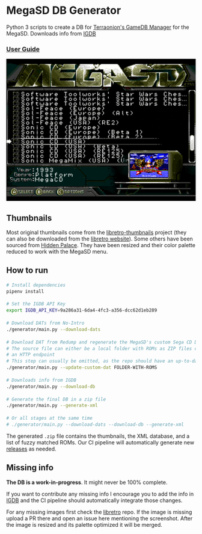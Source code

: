 # MegaSD DB Generator

Python 3 scripts to create a DB for [Terraonion's GameDB Manager](https://github.com/Terraonion-dev/GameDBManagerMD) for the MegaSD. Downloads info from [IGDB](https://www.igdb.com/discover)

### [User Guide](https://github.com/hugo19941994/megasd-db-generator/wiki/User-Guide)

![MegaSD Menu](.github/megasdmenu.png)

## Thumbnails

Most original thumbnails come from the [libretro-thumbnails](https://github.com/libretro-thumbnails/libretro-thumbnails) project (they can also be downloaded from the [libretro website](http://thumbnailpacks.libretro.com/)). Some others have been sourced from [Hidden Palace](https://hiddenpalace.org/). They have been resized and their color palette reduced to work with the MegaSD menu.

## How to run

```bash
# Install dependencies
pipenv install

# Set the IGDB API Key
export IGDB_API_KEY=9a286a31-6da4-4fc3-a356-dcc62d1eb289

# Download DATs from No-Intro
./generator/main.py --download-dats

# Download DAT from Redump and regenerate the MegaSD's custom Sega CD DAT
# The source file can either be a local folder with ROMs as ZIP files or
# an HTTP endpoint
# This step can usually be omitted, as the repo should have an up-to-date DAT file
./generator/main.py --update-custom-dat FOLDER-WITH-ROMS

# Downloads info from IGDB
./generator/main.py --download-db

# Generate the final DB in a zip file
./generator/main.py --generate-xml

# Or all stages at the same time
# ./generator/main.py --download-dats --download-db --generate-xml
```

The generated `.zip` file contains the thumbnails, the XML database, and a list of fuzzy matched ROMs. Our CI pipeline will automatically generate new [releases](https://github.com/hugo19941994/megasd-db-generator/releases) as needed.

## Missing info

**The DB is a work-in-progress**. It might never be 100% complete.

If you want to contribute any missing info I encourage you to add the info in [IGDB](https://www.igdb.com/discover) and the CI pipeline should automatically integrate those changes.

For any missing images first check the [libretro](https://github.com/libretro-thumbnails/libretro-thumbnails) repo. If the image is missing upload a PR there and open an issue here mentioning the screenshot. After the image is resized and its palette optimized it will be merged.

